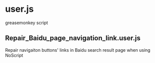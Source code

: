 # user.js
greasemonkey script

## Repair_Baidu_page_navigation_link.user.js
Repair navigaiton buttons' links in Baidu search result page when using NoScript

